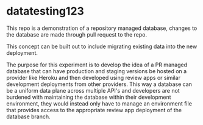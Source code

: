 # datatesting123


This repo is a demonstration of a repository managed database, changes to the database are made through pull request to the repo.

This concept can be built out to include migrating existing data into the new deployment.

The purpose for this experiment is to develop the idea of a PR managed database that can have production and staging versions be hosted on a provider like Heroku
and then developed using review apps or similar development deployments from other providers. This way a database can be a uniform data plane across multiple API's 
and developers are not burdened with maintaining the database within their development environment, they would instead only have to manage an environment file that 
provides access to the appropriate review app deployment of the database branch. 
